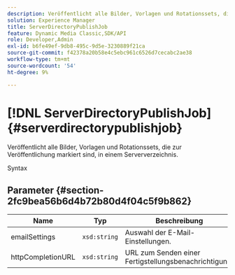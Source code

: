 ```yaml
---
description: Veröffentlicht alle Bilder, Vorlagen und Rotationssets, die zur Veröffentlichung markiert sind, in einem Serververzeichnis.
solution: Experience Manager
title: ServerDirectoryPublishJob
feature: Dynamic Media Classic,SDK/API
role: Developer,Admin
exl-id: b6fe49ef-9db8-495c-9d5e-3230889f21ca
source-git-commit: f42378a20b58e4c5ebc961c6526d7cecabc2ae38
workflow-type: tm+mt
source-wordcount: '54'
ht-degree: 9%

---
```


# [!DNL ServerDirectoryPublishJob]{#serverdirectorypublishjob}

Veröffentlicht alle Bilder, Vorlagen und Rotationssets, die zur Veröffentlichung markiert sind, in einem Serververzeichnis.

Syntax

## Parameter {#section-2fc9bea56b6d4b72b80d4f04c5f9b862}

| Name | Typ | Beschreibung |
|---|---|---|
| emailSettings | `xsd:string` | Auswahl der E-Mail-Einstellungen. |
| httpCompletionURL | `xsd:string` | URL zum Senden einer Fertigstellungsbenachrichtigung. |
